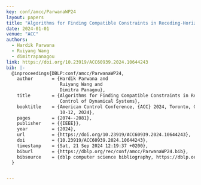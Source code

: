 ```yaml
---
key: conf/amcc/ParwanaWP24
layout: papers
title: "Algorithms for Finding Compatible Constraints in Receding-Horizon Control of Dynamical Systems."
date: 2024-01-01
venue: "ACC"
authors:
  - Hardik Parwana
  - Ruiyang Wang
  - dimitrapanagou
link: https://doi.org/10.23919/ACC60939.2024.10644243
bib: |-
  @inproceedings{DBLP:conf/amcc/ParwanaWP24,
    author       = {Hardik Parwana and
                    Ruiyang Wang and
                    Dimitra Panagou},
    title        = {Algorithms for Finding Compatible Constraints in Receding-Horizon
                    Control of Dynamical Systems},
    booktitle    = {American Control Conference, {ACC} 2024, Toronto, ON, Canada, July
                    10-12, 2024},
    pages        = {2074--2081},
    publisher    = {{IEEE}},
    year         = {2024},
    url          = {https://doi.org/10.23919/ACC60939.2024.10644243},
    doi          = {10.23919/ACC60939.2024.10644243},
    timestamp    = {Sat, 21 Sep 2024 12:19:37 +0200},
    biburl       = {https://dblp.org/rec/conf/amcc/ParwanaWP24.bib},
    bibsource    = {dblp computer science bibliography, https://dblp.org}
  }


---
```


